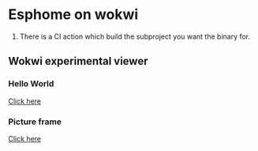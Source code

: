 # Esphome on wokwi

1. There is a CI action which build the subproject you want the binary for.

## Wokwi experimental viewer

### Hello World

[Click here](https://github.com/mohankumargupta/wokwi-vscode-examples/tree/main/helloworld)

### Picture frame

[Click here](https://github.com/mohankumargupta/wokwi-vscode-examples/tree/main/pictureframe)
